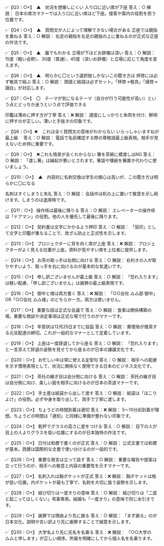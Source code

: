 <!-- ✅【Q1｜○×】　▲　全てが全て層とも限らないが内容は面白い
会議資料は時計回りに配る
答え：○
解説： 日本では右回り（時計回り）が縁起が良いとされ、会議でも基本マナーです。 -->

<!-- ✅【Q2｜○×】
名刺交換で相手を上にする　▲　名詞の仕方という内容は面白いが相手を上にする、というのがどういう状態なのか不明
答え：○
解説： 同時に差し出された場合、自分の名刺を下にずらして相手を上位に位置づけます。 -->

✅【Q3｜○×】　▲　状況を想像しにくい
入り口に近い席が下座
答え：○
解説： 日本の席次マナーでは入り口に近い席ほど下座。接客や案内の役割を担う位置です。

✅【Q4｜○×】　▲　質問文が人によって理解できない場合がある
正座では親指を重ねる
答え：○
解説： 右足の親指を左足の親指の上に重ねるのが正式な正座の作法です。

✅【Q5｜○×】　▲　誰でもわかる
立場が下ほどお辞儀は深い
答え：○
解説： 15度（軽い会釈）、30度（普通）、45度（深いお辞儀）と立場に応じて角度を変えます。

✅【Q6｜○×】　▲　明らかに〇という選択肢しかないこの聞き方は
拝啓には必ず敬具で結ぶ
答え：○
解説： 頭語と結語は必ずセット。「拝啓→敬具」「謹啓→謹白」が対応します。

✅【Q7｜○×】　〇　テーマが気になるテーマ（自分が行う可能性が高い）という点とどっちか迷うという点で評価できる

印鑑は薄めに押す方が丁寧
答え：❌
解説： 適度にしっかりと朱肉を付け、鮮明に押すのが正しい。薄いと手抜きの印象です。

✅【Q8｜○×】✖　これは全く質問文の意味がわからない
いらっしゃいますねが最上級　
答え：○
解説： 電話で名前確認する際の尊敬語最上級表現。相手が見えないため特に重要です。

✅【Q9｜○×】　✖これも情景が全くわからない
箸を茶碗に橋渡しはNG
答え：○
解説： 「渡し箸」は縁起が悪いとされます。箸袋や懐紙を箸置き代わりに使いましょう。

✅【Q10｜○×】　▲　内容的に名刺交換は学生の関心は高いが、この聞き方は明らかに〇になる

名刺はすぐしまうと失礼
答え：○
解説： 会話中は机の上に置いて敬意を示し続けます。しまうのは退席時です。

✅【Q11｜○×】
操作係は最後に降りる
答え：○
解説： エレベーターの操作係は「ドアマン」の役割。他の人を優先して最後に降ります。

✅【Q12｜○×】
契約書は文字にかかるよう押印
答え：○
解説： 「契印」として文字と印鑑が重なることで、改ざん防止と正式性を示します。

✅【Q13｜○×】
プロジェクターに背を向く席が上座
答え：❌
解説： プロジェクターがよく見える位置が上座。資料が見やすい席を上位者に提供します。

✅【Q14｜○×】
お茶の取っ手は右側に向ける
答え：○
解説： 右利きの人が取りやすいよう、取っ手を右に向けるのが基本的な気遣いです。

✅【Q15｜○×】
申し訳ございませんが最上級
答え：○
解説： 「恐れ入ります」は軽い配慮、「申し訳ございません」は謝罪の最上級表現です。

✅【Q16｜○×】
御中と様は両方書く
答え：❌
解説： 「○○会社 △△部 御中」OR「○○会社 △△様」のどちらか一方。両方は使いません。

✅【Q17｜○×】
重要な話は正式な会議で
答え：○
解説： 食事は関係構築の場。重要な商談や決定事項は正式な場で行うのがマナーです。

✅【Q18｜○×】
年賀状は12月25日までに投函
答え：○
解説： 郵便局が推奨する元旦配達の締切。これが一般的なマナーとして定着しています。

✅【Q19｜○×】
上座は一度辞退してから座る
答え：○
解説： 「恐れ入ります」と一言添えて辞退の姿勢を見せてから座るのが日本の謙譲文化です。

✅【Q20｜○×】
お忙しい中は常に使える定型句
答え：○
解説： 相手への配慮を示す慣用表現として、状況に関係なく使用できる日本のビジネス文化です。

✅【Q21｜○×】
茶托の継ぎ目は自分側に向ける
答え：○
解説： 茶托の継ぎ目は自分側に向け、美しい面を相手に向けるのが日本の茶道マナーです。

✅【Q22｜○×】
手土産は紙袋から出して渡す
答え：○
解説： 紙袋は「ほこりよけ」の役割。必ず中身を取り出して、両手で丁寧に渡します。

✅【Q23｜○×】
ちょうどの時間到着は適切
答え：❌
解説： 5～10分前到着が理想。ちょうどの時間は「遅刻」と同様に準備が整わない印象です。

✅【Q24｜○×】
乾杯でグラスの高さに差をつける
答え：○
解説： 目下の人が目上の人よりグラスを低い位置にするのが日本独特の作法です。

✅【Q25｜○×】
日付は和暦で書くのが正式
答え：○
解説： 公式文書では和暦が基本。西暦は国際的な文書で使い分けるのが一般的です。

✅【Q26｜○×】
重要な発言は立って話す
答え：○
解説： 重要な報告や提案は立って行うのが、相手への敬意と内容の重要性を示すマナーです。

✅【Q27｜○×】
名刺入れは胸ポケットが正式
答え：❌
解説： 胸ポケットは格が低い位置。内ポケットが最も丁寧で、名刺を大切に扱う姿勢を示します。

✅【Q28｜○×】
結び切りは一度きりの意味
答え：○
解説： 結び切りは「二度と起こってほしくない」弔事専用。結婚も「一度きり」の意味で同じ水引きです。

✅【Q29｜○×】
謝罪では理由より先に謝る
答え：○
解説： 「まず謝る」のが日本文化。説明や言い訳より先に謝罪することで誠意を示します。

✅【Q30｜○×】
大学名より先に氏名を名乗る
答え：❌
解説： 「○○大学の△△と申します」が正しい順序。所属を明確にしてから個人名を名乗ります。